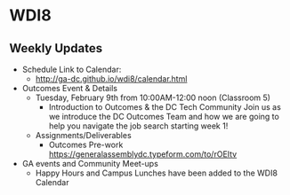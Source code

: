 # WDI8

## Weekly Updates

- Schedule 
  Link to Calendar: 
  - http://ga-dc.github.io/wdi8/calendar.html
- Outcomes Event & Details 
  - Tuesday, February 9th from 10:00AM-12:00 noon (Classroom 5) 
    - Introduction to Outcomes & the DC Tech Community
    Join us as we introduce the DC Outcomes Team and how we are going to help you navigate the job search starting week 1!
  - Assignments/Deliverables
    - Outcomes Pre-work https://generalassemblydc.typeform.com/to/rOEItv
- GA events and Community Meet-ups
  - Happy Hours and Campus Lunches have been added to the WDI8 Calendar
